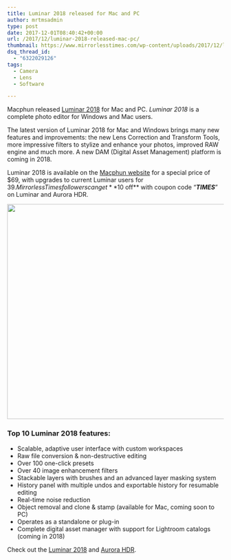 ```yaml
---
title: Luminar 2018 released for Mac and PC
author: mrtmsadmin
type: post
date: 2017-12-01T08:40:42+00:00
url: /2017/12/luminar-2018-released-mac-pc/
thumbnail: https://www.mirrorlesstimes.com/wp-content/uploads/2017/12/luminar-2018-now-officially-released.jpg
dsq_thread_id:
  - "6322029126"
tags:
  - Camera
  - Lens
  - Software

---
```

Macphun released <a href="https://macphun.evyy.net/c/1130509/185399/3255?u=https%3A%2F%2Fmacphun.com%2Fluminar" target="_blank" rel="noopener">Luminar 2018</a> for Mac and PC. _Luminar 2018_ is a complete photo editor for Windows and Mac users.

The latest version of Luminar 2018 for Mac and Windows brings many new features and improvements: the new Lens Correction and Transform Tools, more impressive filters to stylize and enhance your photos, improved RAW engine and much more. A new DAM (Digital Asset Management) platform is coming in 2018.

Luminar 2018 is available on the <a href="https://macphun.evyy.net/c/1130509/185399/3255?u=https%3A%2F%2Fmacphun.com%2Fluminar" target="_blank" rel="follow external noopener noreferrer" data-wpel-link="external">Macphun website</a> for a special price of $69, with upgrades to current Luminar users for $39. Mirrorless Times followers can get **$10 off** with coupon code “_**TIMES**_” on Luminar and Aurora HDR.<!--more-->

[<img src="https://a.impactradius-go.com/display-ad/3255-419790" alt="" width="600" height="500" border="0" />][1]<img src="https://macphun.evyy.net/i/1130509/419790/3255" width="0" height="0" border="0" />

### **Top 10 Luminar 2018 features:**

  * Scalable, adaptive user interface with custom workspaces
  * Raw file conversion & non-destructive editing
  * Over 100 one-click presets
  * Over 40 image enhancement filters
  * Stackable layers with brushes and an advanced layer masking system
  * History panel with multiple undos and exportable history for resumable editing
  * Real-time noise reduction
  * Object removal and clone & stamp (available for Mac, coming soon to PC)
  * Operates as a standalone or plug-in
  * Complete digital asset manager with support for Lightroom catalogs (coming in 2018)

<div>
  Check out the <a href="https://macphun.evyy.net/c/1130509/419802/3255" target="_blank" rel="noopener">Luminar 2018</a> and <a href="https://macphun.evyy.net/c/1130509/423457/3255" target="_blank" rel="noopener">Aurora HDR</a>.
</div>

 [1]: https://macphun.evyy.net/c/1130509/419790/3255